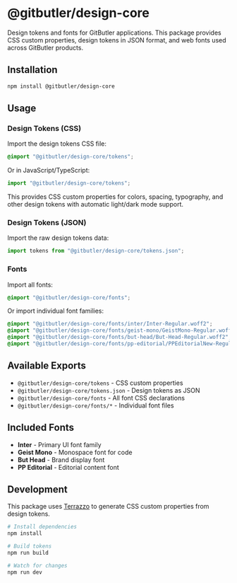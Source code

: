 # @gitbutler/design-core

Design tokens and fonts for GitButler applications. This package provides CSS custom properties, design tokens in JSON format, and web fonts used across GitButler products.

## Installation

```bash
npm install @gitbutler/design-core
```

## Usage

### Design Tokens (CSS)

Import the design tokens CSS file:

```css
@import "@gitbutler/design-core/tokens";
```

Or in JavaScript/TypeScript:

```javascript
import "@gitbutler/design-core/tokens";
```

This provides CSS custom properties for colors, spacing, typography, and other design tokens with automatic light/dark mode support.

### Design Tokens (JSON)

Import the raw design tokens data:

```javascript
import tokens from "@gitbutler/design-core/tokens.json";
```

### Fonts

Import all fonts:

```css
@import "@gitbutler/design-core/fonts";
```

Or import individual font families:

```css
@import "@gitbutler/design-core/fonts/inter/Inter-Regular.woff2";
@import "@gitbutler/design-core/fonts/geist-mono/GeistMono-Regular.woff2";
@import "@gitbutler/design-core/fonts/but-head/But-Head-Regular.woff2";
@import "@gitbutler/design-core/fonts/pp-editorial/PPEditorialNew-Regular.woff2";
```

## Available Exports

- `@gitbutler/design-core/tokens` - CSS custom properties
- `@gitbutler/design-core/tokens.json` - Design tokens as JSON
- `@gitbutler/design-core/fonts` - All font CSS declarations
- `@gitbutler/design-core/fonts/*` - Individual font files

## Included Fonts

- **Inter** - Primary UI font family
- **Geist Mono** - Monospace font for code
- **But Head** - Brand display font
- **PP Editorial** - Editorial content font

## Development

This package uses [Terrazzo](https://terrazzo.app/) to generate CSS custom properties from design tokens.

```bash
# Install dependencies
npm install

# Build tokens
npm run build

# Watch for changes
npm run dev
```
